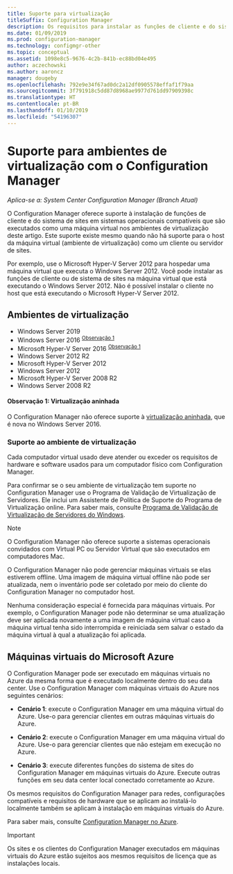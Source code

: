 ```yaml
---
title: Suporte para virtualização
titleSuffix: Configuration Manager
description: Os requisitos para instalar as funções de cliente e do sistema de sites do Configuration Manager em um ambiente de virtualização.
ms.date: 01/09/2019
ms.prod: configuration-manager
ms.technology: configmgr-other
ms.topic: conceptual
ms.assetid: 1098e8c5-9676-4c2b-841b-ec88bd04e495
author: aczechowski
ms.author: aaroncz
manager: dougeby
ms.openlocfilehash: 792e9e34f67ad0dc2a12df0905578effaf1f79aa
ms.sourcegitcommit: 3f791918c5dd87d8968ae9977d761dd97909398c
ms.translationtype: HT
ms.contentlocale: pt-BR
ms.lasthandoff: 01/10/2019
ms.locfileid: "54196307"
---
```

# <a name="support-for-virtualization-environments-with-configuration-manager"></a>Suporte para ambientes de virtualização com o Configuration Manager

*Aplica-se a: System Center Configuration Manager (Branch Atual)*

O Configuration Manager oferece suporte à instalação de funções de cliente e do sistema de sites em sistemas operacionais compatíveis que são executados como uma máquina virtual nos ambientes de virtualização deste artigo. Este suporte existe mesmo quando não há suporte para o host da máquina virtual (ambiente de virtualização) como um cliente ou servidor de sites.  

Por exemplo, use o Microsoft Hyper-V Server 2012 para hospedar uma máquina virtual que executa o Windows Server 2012. Você pode instalar as funções de cliente ou de sistema de sites na máquina virtual que está executando o Windows Server 2012. Não é possível instalar o cliente no host que está executando o Microsoft Hyper-V Server 2012.  


## <a name="virtualization-environments"></a>Ambientes de virtualização

- Windows Server 2019  
- Windows Server 2016 <sup>[Observação 1](#bkmk_note1)</sup>  
- Microsoft Hyper-V Server 2016 <sup>[Observação 1](#bkmk_note1)</sup>  
- Windows Server 2012 R2  
- Microsoft Hyper-V Server 2012  
- Windows Server 2012  
- Microsoft Hyper-V Server 2008 R2  
- Windows Server 2008 R2  

#### <a name="bkmk_note1"></a> Observação 1: Virtualização aninhada
O Configuration Manager não oferece suporte à [virtualização aninhada](https://docs.microsoft.com/windows-server/virtualization/hyper-v/What-s-new-in-Hyper-V-on-Windows#BKMK_nested), que é nova no Windows Server 2016.


### <a name="virtualization-environment-support"></a>Suporte ao ambiente de virtualização

Cada computador virtual usado deve atender ou exceder os requisitos de hardware e software usados para um computador físico com Configuration Manager.  

Para confirmar se o seu ambiente de virtualização tem suporte no Configuration Manager use o Programa de Validação de Virtualização de Servidores. Ele inclui um Assistente de Política de Suporte do Programa de Virtualização online. Para saber mais, consulte [Programa de Validação de Virtualização de Servidores do Windows](https://www.windowsservercatalog.com/svvp.aspx).  

> [!NOTE]  
> O Configuration Manager não oferece suporte a sistemas operacionais convidados com Virtual PC ou Servidor Virtual que são executados em computadores Mac.  

O Configuration Manager não pode gerenciar máquinas virtuais se elas estiverem offline. Uma imagem de máquina virtual offline não pode ser atualizada, nem o inventário pode ser coletado por meio do cliente do Configuration Manager no computador host.  

Nenhuma consideração especial é fornecida para máquinas virtuais. Por exemplo, o Configuration Manager pode não determinar se uma atualização deve ser aplicada novamente a uma imagem de máquina virtual caso a máquina virtual tenha sido interrompida e reiniciada sem salvar o estado da máquina virtual à qual a atualização foi aplicada.  



##  <a name="bkmk_Azure"></a> Máquinas virtuais do Microsoft Azure  

O Configuration Manager pode ser executado em máquinas virtuais no Azure da mesma forma que é executado localmente dentro do seu data center. Use o Configuration Manager com máquinas virtuais do Azure nos seguintes cenários:  

- **Cenário 1**: execute o Configuration Manager em uma máquina virtual do Azure. Use-o para gerenciar clientes em outras máquinas virtuais do Azure.  

- **Cenário 2**: execute o Configuration Manager em uma máquina virtual do Azure. Use-o para gerenciar clientes que não estejam em execução no Azure.  

- **Cenário 3**: execute diferentes funções do sistema de sites do Configuration Manager em máquinas virtuais do Azure. Execute outras funções em seu data center local conectado corretamente ao Azure.  

Os mesmos requisitos do Configuration Manager para redes, configurações compatíveis e requisitos de hardware que se aplicam ao instalá-lo localmente também se aplicam à instalação em máquinas virtuais do Azure.  

Para saber mais, consulte [Configuration Manager no Azure](/sccm/core/understand/configuration-manager-on-azure).

> [!IMPORTANT]  
> Os sites e os clientes do Configuration Manager executados em máquinas virtuais do Azure estão sujeitos aos mesmos requisitos de licença que as instalações locais.  

